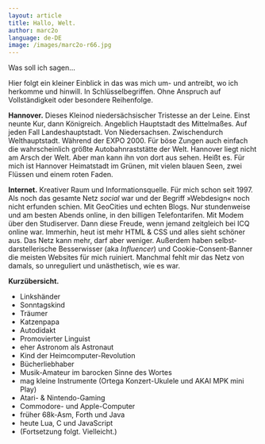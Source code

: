 ```yaml
---
layout: article
title: Hallo, Welt.
author: marc2o
language: de-DE
image: /images/marc2o-r66.jpg
---
```


Was soll ich sagen…

Hier folgt ein kleiner Einblick in das was mich um- und antreibt, wo ich herkomme und hinwill. In Schlüssel&shy;begriffen. Ohne Anspruch auf Vollständigkeit oder besondere Reihenfolge.

**Hannover.**
Dieses Kleinod niedersächsischer Tristesse an der Leine. Einst neunte Kur, dann Königreich. Angeblich Hauptstadt des Mittelmaßes. Auf jeden Fall Landeshauptstadt. Von Niedersachsen. Zwischendurch Welthauptstadt. Während der EXPO 2000. Für böse Zungen auch einfach die wahrscheinlich größte Autobahnraststätte der Welt. Hannover liegt nicht am Arsch der Welt. Aber man kann ihn von dort aus sehen. Heißt es. Für mich ist Hannover Heimatstadt im Grünen, mit vielen blauen Seen, zwei Flüssen und einem roten Faden.

**Internet.**
Kreativer Raum und Informationsquelle. Für mich schon seit 1997. Als noch das gesamte Netz _social_ war und der Begriff »Webdesign« noch nicht erfunden schien. Mit GeoCities und echten Blogs. Nur stundenweise und am besten Abends online, in den billigen Telefontarifen. Mit Modem über den Studiserver. Dann diese Freude, wenn jemand zeitgleich bei ICQ online war. Immerhin, heut ist mehr HTML & CSS und alles sieht schöner aus. Das Netz kann mehr, darf aber weniger. Außerdem haben selbst&shy;darsteller&shy;ische Besserwisser (aka _Influencer_) und Cookie-Consent-Banner die meisten Websites für mich ruiniert. Manchmal fehlt mir das Netz von damals, so unreguliert und unästhetisch, wie es war.

**Kurzübersicht.**

- Linkshänder
- Sonntagskind
- Träumer
- Katzenpapa
- Autodidakt
- Promovierter Linguist
- eher Astronom als Astronaut
- Kind der Heimcomputer-Revolution
- Bücherliebhaber
- Musik-Amateur im barocken Sinne des Wortes
- mag kleine Instrumente (Ortega Konzert-Ukulele und AKAI MPK mini Play)
- Atari- & Nintendo-Gaming
- Commodore- und Apple-Computer
- früher 68k-Asm, Forth und Java
- heute Lua, C und JavaScript
- (Fortsetzung folgt. Vielleicht.)
